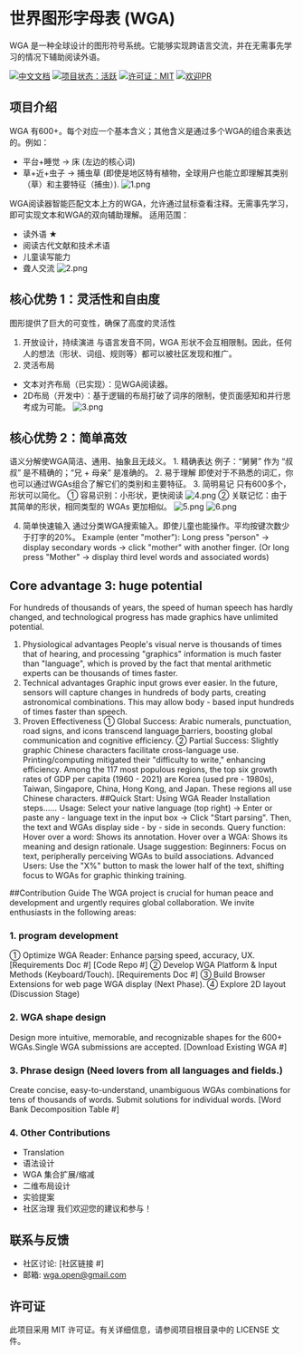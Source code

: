 # 世界图形字母表 (WGA)
WGA 是一种全球设计的图形符号系统。它能够实现跨语言交流，并在无需事先学习的情况下辅助阅读外语。

[![中文文档](https://img.shields.io/badge/文档-中文版-important)](README_zh.md) [![项目状态：活跃](https://img.shields.io/badge/status-active-brightgreen.svg)]() [![许可证：MIT](https://img.shields.io/badge/license-MIT-blue.svg)](./LICENSE) [![欢迎PR](https://img.shields.io/badge/PRs-welcome-brightgreen.svg)]()

## 项目介绍
WGA 有600+。每个对应一个基本含义；其他含义是通过多个WGA的组合来表达的。例如：
*  平台+睡觉 → 床   (左边的核心词)
*  草+近+虫子 → 捕虫草  (即使是地区特有植物，全球用户也能立即理解其类别（草）和主要特征（捕虫）).
![1.png](./src/1.png)


WGA阅读器智能匹配文本上方的WGA，允许通过鼠标查看注释。无需事先学习，即可实现文本和WGA的双向辅助理解。
适用范围：
* 读外语 ★
* 阅读古代文献和技术术语
* 儿童读写能力
* 聋人交流
![2.png](./src/2.png)

## 核心优势 1：灵活性和自由度
图形提供了巨大的可变性，确保了高度的灵活性
1. 开放设计，持续演进
与语言发音不同，WGA 形状不会互相限制。因此，任何人的想法（形状、词组、规则等）都可以被社区发现和推广。
2. 灵活布局
* 文本对齐布局（已实现）：见WGA阅读器。
* 2D布局（开发中）：基于逻辑的布局打破了词序的限制，使页面感知和并行思考成为可能。
![3.png](./src/3.png)

## 核心优势 2：简单高效 
语义分解使WGA简洁、通用、抽象且无歧义。
﻿1. 精确表达
例子：“舅舅” 作为 “叔叔” 是不精确的；“兄 + 母亲” 是准确的。
2. 易于理解
即使对于不熟悉的词汇，你也可以通过WGAs组合了解它们的类别和主要特征。
3. 简明易记
只有600多个，形状可以简化。
① 容易识别：小形状，更快阅读
![4.png](./src/4.png)
② 关联记忆：由于其简单的形状，相同类型的 WGAs 更加相似。
![5.png](./src/5.png)
![6.png](./src/6.png)

4. 简单快速输入
通过分类WGA搜索输入。即使儿童也能操作。平均按键次数少于打字的20%。
Example (enter "mother"): Long press "person" → display secondary words → click "mother" with another finger. (Or long press "Mother" → display third level words and associated words)
## Core advantage 3: huge potential
For hundreds of thousands of years, the speed of human speech has hardly changed, and technological progress has made graphics have unlimited potential.
1. Physiological advantages
People's visual nerve is thousands of times that of hearing, and processing "graphics" information is much faster than "language", which is proved by the fact that mental arithmetic experts can be thousands of times faster.
2. Technical advantages
Graphic input grows ever easier. In the future, sensors will capture changes in hundreds of body parts, creating astronomical combinations. This may allow body - based input hundreds of times faster than speech.
3. Proven Effectiveness
① Global Success: Arabic numerals, punctuation, road signs, and icons transcend language barriers, boosting global communication and cognitive efficiency.
② Partial Success: Slightly graphic Chinese characters facilitate cross-language use. Printing/computing mitigated their "difficulty to write," enhancing efficiency.
Among the 117 most populous regions, the top six growth rates of GDP per capita (1960 - 2021) are Korea (used pre - 1980s), Taiwan, Singapore, China, Hong Kong, and Japan. These regions all use Chinese characters.
##Quick Start: Using WGA Reader
Installation steps……
Usage:
Select your native language (top right) → Enter or paste any - language text in the input box → Click "Start parsing". Then, the text and WGAs display side - by - side in seconds.
Query function: 
 Hover over a word: Shows its annotation.
 Hover over a WGA: Shows its meaning and design rationale.
Usage suggestion: 
Beginners: Focus on text, peripherally perceiving WGAs to build associations.
Advanced Users: Use the "X%" button to mask the lower half of the text, shifting focus to WGAs for graphic thinking training.

##Contribution Guide
The WGA project is crucial for human peace and development and urgently requires global collaboration. We invite enthusiasts in the following areas:

### 1. program development
 ① Optimize WGA Reader: Enhance parsing speed, accuracy, UX. \[Requirements Doc #\] \[Code Repo #\]
② Develop WGA Platform & Input Methods (Keyboard/Touch). \[Requirements Doc #\]
③ Build Browser Extensions for web page WGA display (Next Phase).
④ Explore 2D layout (Discussion Stage)
### 2. WGA shape design 
Design more intuitive, memorable, and recognizable shapes for the 600+ WGAs.Single WGA submissions are accepted. \[Download Existing WGA #\]
### 3. Phrase design (Need lovers from all languages and fields.)
Create concise, easy-to-understand, unambiguous WGAs combinations for tens of thousands of words.  Submit solutions for individual words.  [Word Bank Decomposition Table #]  
### 4. Other Contributions
*   Translation
*   语法设计
*   WGA 集合扩展/缩减
*   二维布局设计
*   实验提案
*   社区治理
我们欢迎您的建议和参与！

## 联系与反馈
* 社区讨论: \[社区链接 #\]
* 邮箱: wga.open@gmail.com

## 许可证
此项目采用 MIT 许可证。有关详细信息，请参阅项目根目录中的 LICENSE 文件。
